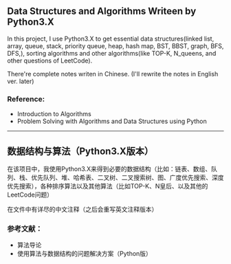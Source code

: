 ## Data Structures and Algorithms Writeen by Python3.X

In this project, I use Python3.X to get essential data structures(linked list, array, queue, stack, priority queue, heap, hash map, BST, BBST, graph, BFS, DFS,), sorting algorithms and other algorithms(like TOP-K, N_queens, and other questions of LeetCode).

There're complete notes writen in Chinese. (I'll rewrite the notes in English ver. later)

### Reference:

* Introduction to Algorithms
* Problem Solving with Algorithms and Data Structures using Python

------



## 数据结构与算法（Python3.X版本）

在该项目中，我使用Python3.X来得到必要的数据结构（比如：链表、数组、队列、栈、优先队列、堆、哈希表、二叉树、二叉搜索树、图、广度优先搜索、深度优先搜索），各种排序算法以及其他算法（比如TOP-K、N皇后、以及其他的LeetCode问题）

在文件中有详尽的中文注释（之后会重写英文注释版本）

### 参考文献：

* 算法导论
* 使用算法与数据结构的问题解决方案（Python版）

